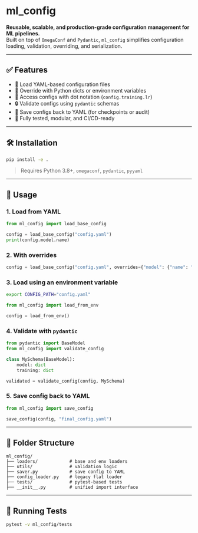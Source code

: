 # ml_config

**Reusable, scalable, and production-grade configuration management for ML pipelines.**  
Built on top of `OmegaConf` and `Pydantic`, `ml_config` simplifies configuration loading, validation, overriding, and serialization.

---

## ✅ Features

- 📁 Load YAML-based configuration files
- 🔁 Override with Python dicts or environment variables
- 🌿 Access configs with dot notation (`config.training.lr`)
- 🔒 Validate configs using `pydantic` schemas
- 💾 Save configs back to YAML (for checkpoints or audit)
- 🧪 Fully tested, modular, and CI/CD-ready

---

## 🛠️ Installation

```bash
pip install -e .
```

> Requires Python 3.8+, `omegaconf`, `pydantic`, `pyyaml`

---

## 🚀 Usage

### 1. Load from YAML

```python
from ml_config import load_base_config

config = load_base_config("config.yaml")
print(config.model.name)
```

### 2. With overrides

```python
config = load_base_config("config.yaml", overrides={"model": {"name": "xgboost"}})
```

### 3. Load using an environment variable

```bash
export CONFIG_PATH="config.yaml"
```

```python
from ml_config import load_from_env

config = load_from_env()
```

### 4. Validate with `pydantic`

```python
from pydantic import BaseModel
from ml_config import validate_config

class MySchema(BaseModel):
    model: dict
    training: dict

validated = validate_config(config, MySchema)
```

### 5. Save config back to YAML

```python
from ml_config import save_config

save_config(config, "final_config.yaml")
```

---

## 📁 Folder Structure

```
ml_config/
├── loaders/            # base and env loaders
├── utils/              # validation logic
├── saver.py            # save config to YAML
├── config_loader.py    # legacy flat loader
├── tests/              # pytest-based tests
├── __init__.py         # unified import interface
```

---

## 🧪 Running Tests

```bash
pytest -v ml_config/tests
```

